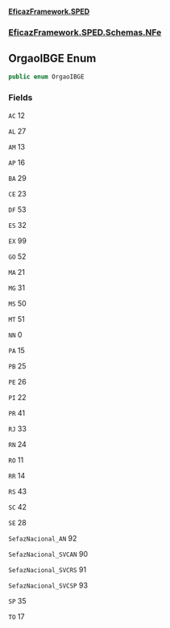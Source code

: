 #### [EficazFramework.SPED](EficazFrameworkSPED.md 'EficazFramework SPED')
### [EficazFramework.SPED.Schemas.NFe](EficazFramework.SPED.Schemas.NFe.md 'EficazFramework.SPED.Schemas.NFe')

## OrgaoIBGE Enum

```csharp
public enum OrgaoIBGE
```
### Fields

<a name='EficazFramework.SPED.Schemas.NFe.OrgaoIBGE.AC'></a>

`AC` 12

<a name='EficazFramework.SPED.Schemas.NFe.OrgaoIBGE.AL'></a>

`AL` 27

<a name='EficazFramework.SPED.Schemas.NFe.OrgaoIBGE.AM'></a>

`AM` 13

<a name='EficazFramework.SPED.Schemas.NFe.OrgaoIBGE.AP'></a>

`AP` 16

<a name='EficazFramework.SPED.Schemas.NFe.OrgaoIBGE.BA'></a>

`BA` 29

<a name='EficazFramework.SPED.Schemas.NFe.OrgaoIBGE.CE'></a>

`CE` 23

<a name='EficazFramework.SPED.Schemas.NFe.OrgaoIBGE.DF'></a>

`DF` 53

<a name='EficazFramework.SPED.Schemas.NFe.OrgaoIBGE.ES'></a>

`ES` 32

<a name='EficazFramework.SPED.Schemas.NFe.OrgaoIBGE.EX'></a>

`EX` 99

<a name='EficazFramework.SPED.Schemas.NFe.OrgaoIBGE.GO'></a>

`GO` 52

<a name='EficazFramework.SPED.Schemas.NFe.OrgaoIBGE.MA'></a>

`MA` 21

<a name='EficazFramework.SPED.Schemas.NFe.OrgaoIBGE.MG'></a>

`MG` 31

<a name='EficazFramework.SPED.Schemas.NFe.OrgaoIBGE.MS'></a>

`MS` 50

<a name='EficazFramework.SPED.Schemas.NFe.OrgaoIBGE.MT'></a>

`MT` 51

<a name='EficazFramework.SPED.Schemas.NFe.OrgaoIBGE.NN'></a>

`NN` 0

<a name='EficazFramework.SPED.Schemas.NFe.OrgaoIBGE.PA'></a>

`PA` 15

<a name='EficazFramework.SPED.Schemas.NFe.OrgaoIBGE.PB'></a>

`PB` 25

<a name='EficazFramework.SPED.Schemas.NFe.OrgaoIBGE.PE'></a>

`PE` 26

<a name='EficazFramework.SPED.Schemas.NFe.OrgaoIBGE.PI'></a>

`PI` 22

<a name='EficazFramework.SPED.Schemas.NFe.OrgaoIBGE.PR'></a>

`PR` 41

<a name='EficazFramework.SPED.Schemas.NFe.OrgaoIBGE.RJ'></a>

`RJ` 33

<a name='EficazFramework.SPED.Schemas.NFe.OrgaoIBGE.RN'></a>

`RN` 24

<a name='EficazFramework.SPED.Schemas.NFe.OrgaoIBGE.RO'></a>

`RO` 11

<a name='EficazFramework.SPED.Schemas.NFe.OrgaoIBGE.RR'></a>

`RR` 14

<a name='EficazFramework.SPED.Schemas.NFe.OrgaoIBGE.RS'></a>

`RS` 43

<a name='EficazFramework.SPED.Schemas.NFe.OrgaoIBGE.SC'></a>

`SC` 42

<a name='EficazFramework.SPED.Schemas.NFe.OrgaoIBGE.SE'></a>

`SE` 28

<a name='EficazFramework.SPED.Schemas.NFe.OrgaoIBGE.SefazNacional_AN'></a>

`SefazNacional_AN` 92

<a name='EficazFramework.SPED.Schemas.NFe.OrgaoIBGE.SefazNacional_SVCAN'></a>

`SefazNacional_SVCAN` 90

<a name='EficazFramework.SPED.Schemas.NFe.OrgaoIBGE.SefazNacional_SVCRS'></a>

`SefazNacional_SVCRS` 91

<a name='EficazFramework.SPED.Schemas.NFe.OrgaoIBGE.SefazNacional_SVCSP'></a>

`SefazNacional_SVCSP` 93

<a name='EficazFramework.SPED.Schemas.NFe.OrgaoIBGE.SP'></a>

`SP` 35

<a name='EficazFramework.SPED.Schemas.NFe.OrgaoIBGE.TO'></a>

`TO` 17